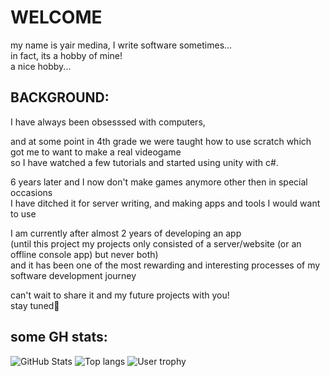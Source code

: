 # WELCOME
my name is yair medina, I write software sometimes...\
in fact, its a hobby of mine!\
a nice hobby...

##

## BACKGROUND:
I have always been obsesssed with computers,

and at some point in 4th grade we were taught how to use scratch which got me to want to make a real videogame\
so I have watched a few tutorials and started using unity with c#.

6 years later and I now don't make games anymore other then in special occasions\
I have ditched it for server writing, and making apps and tools I would want to use

I am currently after almost 2 years of developing an app\
(until this project my projects only consisted of a server/website (or an offline console app) but never both)\
and it has been one of the most rewarding and interesting processes of my software development journey

can't wait to share it and my future projects with you!\
stay tuned🔔

##

## some GH stats:


![GitHub Stats](https://github-readme-stats.vercel.app/api?username=DarknessRisesFromBelow&theme=dark&show_icons=true)
![Top langs](https://github-readme-stats.vercel.app/api/top-langs/?username=DarknessRisesFromBelow&layout=donut&theme=dark)
![User trophy](https://github-profile-trophy.vercel.app/?username=DarknessRisesFromBelow&column=4&margin-w=15&margin-h=15&theme=dracula)
